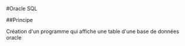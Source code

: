 #Oracle SQL

##Principe

Création d'un programme qui affiche une table d'une base de données oracle
